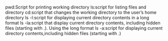 pwd:Script for printing working directory
ls:script for listing files and directory
cd:script that changes the working directory to the user’s home directory
ls -l:script for displaying current directory contents in a long format
ls -la:script that display current directory contents, including hidden files (starting with .). Using the long format
ls -a:script for displaying current directory contents,including hidden files (starting with .)
